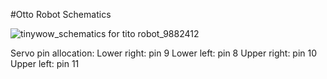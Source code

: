 #Otto Robot
Schematics

![tinywow_schematics for tito robot_9882412](https://user-images.githubusercontent.com/119620882/208239143-06a6f679-d445-47e2-b5f9-9b31a1177d36.png)


Servo pin allocation:
  Lower right: pin 9
  Lower left: pin 8
  Upper right: pin 10
  Upper left: pin 11
